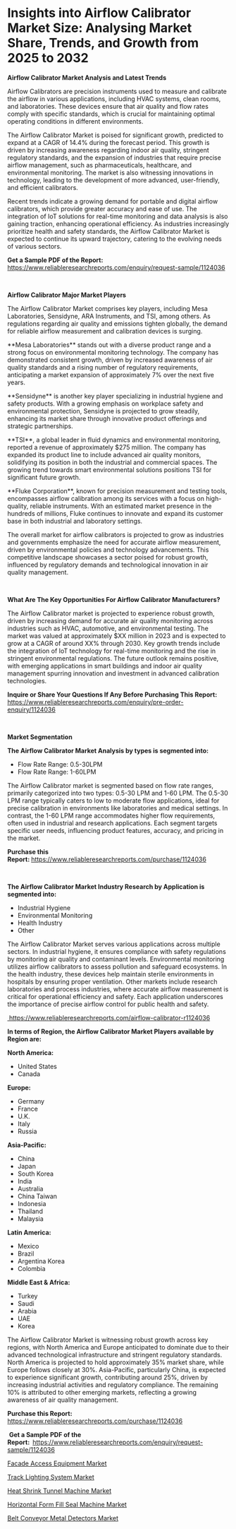 <p><h1>Insights into Airflow Calibrator Market Size: Analysing Market Share, Trends, and Growth from 2025 to 2032</h1></p><p><strong>Airflow Calibrator Market Analysis and Latest Trends</strong></p>
<p><p>Airflow Calibrators are precision instruments used to measure and calibrate the airflow in various applications, including HVAC systems, clean rooms, and laboratories. These devices ensure that air quality and flow rates comply with specific standards, which is crucial for maintaining optimal operating conditions in different environments.</p><p>The Airflow Calibrator Market is poised for significant growth, predicted to expand at a CAGR of 14.4% during the forecast period. This growth is driven by increasing awareness regarding indoor air quality, stringent regulatory standards, and the expansion of industries that require precise airflow management, such as pharmaceuticals, healthcare, and environmental monitoring. The market is also witnessing innovations in technology, leading to the development of more advanced, user-friendly, and efficient calibrators.</p><p>Recent trends indicate a growing demand for portable and digital airflow calibrators, which provide greater accuracy and ease of use. The integration of IoT solutions for real-time monitoring and data analysis is also gaining traction, enhancing operational efficiency. As industries increasingly prioritize health and safety standards, the Airflow Calibrator Market is expected to continue its upward trajectory, catering to the evolving needs of various sectors.</p></p>
<p><strong>Get a Sample PDF of the Report:&nbsp;</strong> <a href="https://www.reliableresearchreports.com/enquiry/request-sample/1124036?utm_campaign=10&utm_medium=2&utm_source=Github&utm_content=ia&utm_term=11042025&utm_id=airflow-calibrator">https://www.reliableresearchreports.com/enquiry/request-sample/1124036</a></p>
<p>&nbsp;</p>
<p><strong>Airflow Calibrator Major Market Players</strong></p>
<p><p>The Airflow Calibrator Market comprises key players, including Mesa Laboratories, Sensidyne, ARA Instruments, and TSI, among others. As regulations regarding air quality and emissions tighten globally, the demand for reliable airflow measurement and calibration devices is surging.</p><p>**Mesa Laboratories** stands out with a diverse product range and a strong focus on environmental monitoring technology. The company has demonstrated consistent growth, driven by increased awareness of air quality standards and a rising number of regulatory requirements, anticipating a market expansion of approximately 7% over the next five years.</p><p>**Sensidyne** is another key player specializing in industrial hygiene and safety products. With a growing emphasis on workplace safety and environmental protection, Sensidyne is projected to grow steadily, enhancing its market share through innovative product offerings and strategic partnerships.</p><p>**TSI**, a global leader in fluid dynamics and environmental monitoring, reported a revenue of approximately $275 million. The company has expanded its product line to include advanced air quality monitors, solidifying its position in both the industrial and commercial spaces. The growing trend towards smart environmental solutions positions TSI for significant future growth.</p><p>**Fluke Corporation**, known for precision measurement and testing tools, encompasses airflow calibration among its services with a focus on high-quality, reliable instruments. With an estimated market presence in the hundreds of millions, Fluke continues to innovate and expand its customer base in both industrial and laboratory settings.</p><p>The overall market for airflow calibrators is projected to grow as industries and governments emphasize the need for accurate airflow measurement, driven by environmental policies and technology advancements. This competitive landscape showcases a sector poised for robust growth, influenced by regulatory demands and technological innovation in air quality management.</p></p>
<p>&nbsp;</p>
<p><strong>What Are The Key Opportunities For Airflow Calibrator Manufacturers?</strong></p>
<p><p>The Airflow Calibrator market is projected to experience robust growth, driven by increasing demand for accurate air quality monitoring across industries such as HVAC, automotive, and environmental testing. The market was valued at approximately $XX million in 2023 and is expected to grow at a CAGR of around XX% through 2030. Key growth trends include the integration of IoT technology for real-time monitoring and the rise in stringent environmental regulations. The future outlook remains positive, with emerging applications in smart buildings and indoor air quality management spurring innovation and investment in advanced calibration technologies.</p></p>
<p><strong>Inquire or Share Your Questions If Any Before Purchasing This Report:</strong> <a href="https://www.reliableresearchreports.com/enquiry/pre-order-enquiry/1124036?utm_campaign=10&utm_medium=2&utm_source=Github&utm_content=ia&utm_term=11042025&utm_id=airflow-calibrator">https://www.reliableresearchreports.com/enquiry/pre-order-enquiry/1124036</a></p>
<p>&nbsp;</p>
<p><strong>Market Segmentation</strong></p>
<p><strong>The Airflow Calibrator Market Analysis by types is segmented into:</strong></p>
<p><ul><li>Flow Rate Range: 0.5-30LPM</li><li>Flow Rate Range: 1-60LPM</li></ul></p>
<p><p>The Airflow Calibrator market is segmented based on flow rate ranges, primarily categorized into two types: 0.5-30 LPM and 1-60 LPM. The 0.5-30 LPM range typically caters to low to moderate flow applications, ideal for precise calibration in environments like laboratories and medical settings. In contrast, the 1-60 LPM range accommodates higher flow requirements, often used in industrial and research applications. Each segment targets specific user needs, influencing product features, accuracy, and pricing in the market.</p></p>
<p><strong>Purchase this Report:&nbsp;</strong><a href="https://www.reliableresearchreports.com/purchase/1124036?utm_campaign=10&utm_medium=2&utm_source=Github&utm_content=ia&utm_term=11042025&utm_id=airflow-calibrator">https://www.reliableresearchreports.com/purchase/1124036</a></p>
<p>&nbsp;</p>
<p><strong>The Airflow Calibrator Market Industry Research by Application is segmented into:</strong></p>
<p><ul><li>Industrial Hygiene</li><li>Environmental Monitoring</li><li>Health Industry</li><li>Other</li></ul></p>
<p><p>The Airflow Calibrator Market serves various applications across multiple sectors. In industrial hygiene, it ensures compliance with safety regulations by monitoring air quality and contaminant levels. Environmental monitoring utilizes airflow calibrators to assess pollution and safeguard ecosystems. In the health industry, these devices help maintain sterile environments in hospitals by ensuring proper ventilation. Other markets include research laboratories and process industries, where accurate airflow measurement is critical for operational efficiency and safety. Each application underscores the importance of precise airflow control for public health and safety.</p></p>
<p><a href="https://www.reliableresearchreports.com/airflow-calibrator-r1124036?utm_campaign=10&utm_medium=2&utm_source=Github&utm_content=ia&utm_term=11042025&utm_id=airflow-calibrator">&nbsp;https://www.reliableresearchreports.com/airflow-calibrator-r1124036</a></p>
<p><strong>In terms of Region, the Airflow Calibrator Market Players available by Region are:</strong></p>
<p>
    <p> <strong> North America: </strong>
        <ul>
            <li>United States</li>
            <li>Canada</li>
        </ul>
        </p> 
    <p> <strong> Europe: </strong>
        <ul>
            <li>Germany</li>
            <li>France</li>
            <li>U.K.</li>
            <li>Italy</li>
            <li>Russia</li>
        </ul>
        </p> 
    <p> <strong> Asia-Pacific: </strong>
        <ul>
            <li>China</li>
            <li>Japan</li>
            <li>South Korea</li>
            <li>India</li>
            <li>Australia</li>
            <li>China Taiwan</li>
            <li>Indonesia</li>
            <li>Thailand</li>
            <li>Malaysia</li>
        </ul>
        </p> 
    <p> <strong> Latin America: </strong>
        <ul>
            <li>Mexico</li>
            <li>Brazil</li>
            <li>Argentina Korea</li>
            <li>Colombia</li>
        </ul>
        </p> 
    <p> <strong> Middle East & Africa: </strong>
        <ul>
            <li>Turkey</li>
            <li>Saudi</li>
            <li>Arabia</li>
            <li>UAE</li>
            <li>Korea</li>
        </ul>
    </p>
    </p>
<p><p>The Airflow Calibrator Market is witnessing robust growth across key regions, with North America and Europe anticipated to dominate due to their advanced technological infrastructure and stringent regulatory standards. North America is projected to hold approximately 35% market share, while Europe follows closely at 30%. Asia-Pacific, particularly China, is expected to experience significant growth, contributing around 25%, driven by increasing industrial activities and regulatory compliance. The remaining 10% is attributed to other emerging markets, reflecting a growing awareness of air quality management.</p></p>
<p><strong>Purchase this Report: </strong><a href="https://www.reliableresearchreports.com/purchase/1124036?utm_campaign=10&utm_medium=2&utm_source=Github&utm_content=ia&utm_term=11042025&utm_id=airflow-calibrator">https://www.reliableresearchreports.com/purchase/1124036</a></p>
<p>&nbsp;<strong>Get a Sample PDF of the Report:&nbsp;&nbsp;</strong><a href="https://www.reliableresearchreports.com/enquiry/request-sample/1124036?utm_campaign=10&utm_medium=2&utm_source=Github&utm_content=ia&utm_term=11042025&utm_id=airflow-calibrator">https://www.reliableresearchreports.com/enquiry/request-sample/1124036</a></p>
<p><strong></strong></p>
<p><p><a href="https://github.com/ilonaenterline65/Market-Research-Report-List-1/blob/main/facade-access-equipment-market.md?utm_campaign=10&utm_medium=2&utm_source=Github&utm_content=ia&utm_term=11042025&utm_id=airflow-calibrator">Facade Access Equipment Market</a></p><p><a href="https://github.com/Krish2023na/Market-Research-Report-List-7/blob/main/track-lighting-system-market.md?utm_campaign=10&utm_medium=2&utm_source=Github&utm_content=ia&utm_term=11042025&utm_id=airflow-calibrator">Track Lighting System Market</a></p><p><a href="https://github.com/gullattedenna/Market-Research-Report-List-1/blob/main/heat-shrink-tunnel-machine-market.md?utm_campaign=10&utm_medium=2&utm_source=Github&utm_content=ia&utm_term=11042025&utm_id=airflow-calibrator">Heat Shrink Tunnel Machine Market</a></p><p><a href="https://github.com/AshrafKhan865/Market-Research-Report-List-2/blob/main/horizontal-form-fill-seal-machine-market.md?utm_campaign=10&utm_medium=2&utm_source=Github&utm_content=ia&utm_term=11042025&utm_id=airflow-calibrator">Horizontal Form Fill Seal Machine Market</a></p><p><a href="https://github.com/bmorecock/Market-Research-Report-List-6/blob/main/belt-conveyor-metal-detectors-market.md?utm_campaign=10&utm_medium=2&utm_source=Github&utm_content=ia&utm_term=11042025&utm_id=airflow-calibrator">Belt Conveyor Metal Detectors Market</a></p></p>